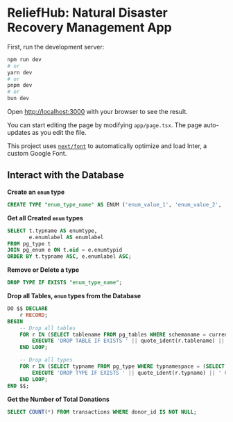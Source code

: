 # ReliefHub: Natural Disaster Recovery Management App

First, run the development server:

```bash
npm run dev
# or
yarn dev
# or
pnpm dev
# or
bun dev
```

Open [http://localhost:3000](http://localhost:3000) with your browser to see the result.

You can start editing the page by modifying `app/page.tsx`. The page auto-updates as you edit the file.

This project uses [`next/font`](https://nextjs.org/docs/basic-features/font-optimization) to automatically optimize and load Inter, a custom Google Font.

## Interact with the Database
**Create an `enum` type**
```sql
CREATE TYPE "enum_type_name" AS ENUM ('enum_value_1', 'enum_value_2', 'enum_value_3');
```
**Get all Created `enum` types**
```sql
SELECT t.typname AS enumtype, 
       e.enumlabel AS enumlabel
FROM pg_type t 
JOIN pg_enum e ON t.oid = e.enumtypid  
ORDER BY t.typname ASC, e.enumlabel ASC;
```
**Remove or Delete a type**
```sql
DROP TYPE IF EXISTS "enum_type_name";
```
**Drop all Tables, `enum` types from the Database**
```sql
DO $$ DECLARE
    r RECORD;
BEGIN
    -- Drop all tables
    FOR r IN (SELECT tablename FROM pg_tables WHERE schemaname = current_schema()) LOOP
        EXECUTE 'DROP TABLE IF EXISTS ' || quote_ident(r.tablename) || ' CASCADE';
    END LOOP;

    -- Drop all types
    FOR r IN (SELECT typname FROM pg_type WHERE typnamespace = (SELECT oid FROM pg_namespace WHERE nspname = current_schema())) LOOP
        EXECUTE 'DROP TYPE IF EXISTS ' || quote_ident(r.typname) || ' CASCADE';
    END LOOP;
END $$;
```
**Get the Number of Total Donations**
```sql
SELECT COUNT(*) FROM transactions WHERE donor_id IS NOT NULL;
```